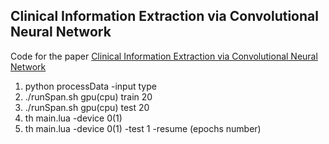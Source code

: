 ## Clinical Information Extraction via Convolutional Neural Network
Code for the paper [Clinical Information Extraction via Convolutional Neural Network](http://arxiv.org/pdf/1603.09381v1.pdf)

1. python processData -input type
2. ./runSpan.sh gpu(cpu) train 20
3. ./runSpan.sh gpu(cpu) test 20
4. th main.lua -device 0(1) 
5. th main.lua -device 0(1) -test 1 -resume (epochs number)
